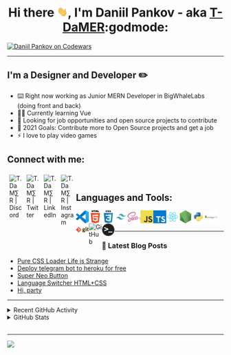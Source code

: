 <h1 align="center">Hi there&nbsp;<img src="https://raw.githubusercontent.com/ABSphreak/ABSphreak/master/gifs/Hi.gif" height="24">,  I'm Daniil Pankov - aka <a href="https://t-damer.github.io/myPortfolio/#/">T-DaMER</a>:godmode:</h1> 


<!-- [![Website](https://img.shields.io/website?label=https://github.com/T-Damer/myPortfolio&style=for-the-badge&url=https%3A%2F%2Fhttps://github.com/T-Damer/myPortfolio)](https://github.com/T-Damer/myPortfolio) -->

<!-- <a href="https://stackoverflow.com/users/14385332/t-damer"><img src="https://stackoverflow.com/users/flair/14385332.png?theme=dark" width="208" height="58" alt="profile for T_DaMER at Stack Overflow, Q&amp;A for professional and enthusiast programmers" title="profile for T_DaMER at Stack Overflow, Q&amp;A for professional and enthusiast programmers"></a> -->

<a href="https://www.codewars.com/users/T_DaMER/"><img src="https://www.codewars.com/users/T_DaMER/badges/large" alt="Daniil Pankov on Codewars" title="Daniil Pankov on Codewars"></a>

---

## I'm a Designer and Developer ✏️

- ⌨️ Right now working as Junior MERN Developer in BigWhaleLabs (doing front and back)
- 👨‍🎓 Currently learning Vue
- 👀 Looking for job opportunities and open source projects to contribute
- 🏹 2021 Goals: Contribute more to Open Source projects and get a job
- ⚡ I love to play video games

## Connect with me:

[<img style="margin: 5px" align="left" alt="T.DaM∑R | Discord" width="30px" src="https://discord.com/assets/3437c10597c1526c3dbd98c737c2bcae.svg" />][discord]
[<img style="margin: 5px" align="left" alt="T.DaM∑R | Twitter" width="30px" src="https://static.cdnlogo.com/logos/t/96/twitter-icon.svg" />][twitter]
[<img style="margin: 5px" align="left" alt="T.DaM∑R | LinkedIn" width="30px" src="https://img.icons8.com/color/480/000000/linkedin-circled--v1.png" />][linkedin]
[<img style="margin: 5px" align="left" alt="T.DaM∑R | Instagram" width="30px" src="https://cdn3.iconfinder.com/data/icons/2018-social-media-logotypes/1000/2018_social_media_popular_app_logo_instagram-256.png" />][instagram]

<br />

## Languages and Tools:

[<img align="left" alt="Visual Studio Code" width="30px" src="https://raw.githubusercontent.com/github/explore/80688e429a7d4ef2fca1e82350fe8e3517d3494d/topics/visual-studio-code/visual-studio-code.png" />][thisrepo]
[<img align="left" alt="HTML5" width="30px" src="https://raw.githubusercontent.com/github/explore/80688e429a7d4ef2fca1e82350fe8e3517d3494d/topics/html/html.png" />][thisrepo]
[<img align="left" alt="CSS3" width="30px" src="https://raw.githubusercontent.com/github/explore/80688e429a7d4ef2fca1e82350fe8e3517d3494d/topics/css/css.png" />][thisrepo]
[<img align="left" alt="Tailwind" width="30px" src="https://raw.githubusercontent.com/github/explore/80688e429a7d4ef2fca1e82350fe8e3517d3494d/topics/tailwind/tailwind.png" />][thisrepo]
[<img align="left" alt="Sass" width="30px" src="https://raw.githubusercontent.com/github/explore/80688e429a7d4ef2fca1e82350fe8e3517d3494d/topics/sass/sass.png" />][thisrepo]
[<img align="left" alt="JavaScript" width="30px" src="https://raw.githubusercontent.com/github/explore/80688e429a7d4ef2fca1e82350fe8e3517d3494d/topics/javascript/javascript.png" />][thisrepo]
[<img align="left" alt="TypeScript" width="30px" src="https://raw.githubusercontent.com/github/explore/80688e429a7d4ef2fca1e82350fe8e3517d3494d/topics/typescript/typescript.png" />][thisrepo]
[<img align="left" alt="React" width="30px" src="https://raw.githubusercontent.com/github/explore/80688e429a7d4ef2fca1e82350fe8e3517d3494d/topics/react/react.png" />][thisrepo]
[<img align="left" alt="Node.js" width="30px" src="https://raw.githubusercontent.com/github/explore/80688e429a7d4ef2fca1e82350fe8e3517d3494d/topics/nodejs/nodejs.png" />][thisrepo]
[<img align="left" alt="Python" width="30px" src="https://raw.githubusercontent.com/github/explore/80688e429a7d4ef2fca1e82350fe8e3517d3494d/topics/python/python.png" />][thisrepo]
[<img align="left" alt="MongoDB" width="30px" src="https://raw.githubusercontent.com/github/explore/80688e429a7d4ef2fca1e82350fe8e3517d3494d/topics/mongodb/mongodb.png" />][thisrepo]
[<img align="left" alt="Git" width="30px" src="https://raw.githubusercontent.com/github/explore/80688e429a7d4ef2fca1e82350fe8e3517d3494d/topics/git/git.png" />][thisrepo]
[<img align="left" alt="GitHub" width="30px" src="https://cdn.iconscout.com/icon/free/png-256/developer-tool-1889494-1597554.png" />][thisrepo]
[<img align="left" alt="Terminal" width="30px" src="https://raw.githubusercontent.com/github/explore/80688e429a7d4ef2fca1e82350fe8e3517d3494d/topics/terminal/terminal.png" />][thisrepo]

<br />
<br />

---

### 📕 Latest Blog Posts

<!-- BLOG-POST-LIST:START -->
- [Pure CSS Loader Life is Strange](https://dev.to/tdamer/pure-css-loader-life-is-strange-1bod)
- [Deploy telegram bot to heroku for free](https://dev.to/tdamer/deploy-telegram-bot-to-heroku-for-free-h67)
- [Super Neo Button](https://dev.to/tdamer/super-neo-button-4k74)
- [Language Switcher HTML+CSS](https://dev.to/tdamer/language-switcher-html-css-4flg)
- [Hi, party](https://dev.to/tdamer/hi-party-40dl)
<!-- BLOG-POST-LIST:END -->

---

<details>
  <summary>Recent GitHub Activity</summary>
  
<!--RECENT_ACTIVITY:start-->
1. ⭐ Starred [gregsadetsky/heroku-ci-badge](https://github.com/gregsadetsky/heroku-ci-badge)
2. ⭐ Starred [WebDevSimplified/useful-custom-react-hooks](https://github.com/WebDevSimplified/useful-custom-react-hooks)
3. 💪 Opened PR [#2](https://github.com/Borodutch/frontend-starter-react/pull/2) in [Borodutch/frontend-starter-react](https://github.com/Borodutch/frontend-starter-react)
4. 💪 Opened PR [#75](https://github.com/Borodutch/backend-starter/pull/75) in [Borodutch/backend-starter](https://github.com/Borodutch/backend-starter)
5. 🔱 Forked [T-Damer/frontend-starter-react](https://github.com/T-Damer/frontend-starter-react) from [Borodutch/frontend-starter-react](https://github.com/Borodutch/frontend-starter-react)
<!--RECENT_ACTIVITY:end-->

<!--RECENT_ACTIVITY:last_update-->
Last Updated: Friday, October 29th, 2021, 6:50:57 PM
<!--RECENT_ACTIVITY:last_update_end-->

</details>

<details>
  <summary>GitHub Stats</summary>
<img align="left" alt="T.DaM∑R's GitHub Stats" src="https://github-readme-stats.vercel.app/api?username=T-Damer&&show_icons=true&title_color=ffffff&icon_color=ffcc33&text_color=ffcc33&bg_color=151515" />
</details>

<br />

---

<a href="https://www.buymeacoffee.com/tdamer"><img src="https://img.buymeacoffee.com/button-api/?text=Support me with a coffee&emoji=☕️&slug=tdamer&button_colour=ffcc33&font_colour=000&font_family=Lato&outline_colour=000&coffee_colour=000"></a>

[website]: https://t-damer.github.io/myPortfolio/#/
[discord]: https://discord.com/users/287475060493516810
[twitter]: https://twitter.com/True_Damer
[instagram]: https://www.instagram.com/t_damer/
[linkedin]: https://linkedin.com/in/t-damer
[thisrepo]: https://github.com/T-Damer/
